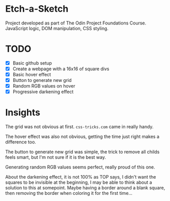 # Etch-a-Sketch

Project developed as part of The Odin Project Foundations Course.
JavaScript logic, DOM manipulation, CSS styling.

# TODO

- [x] Basic github setup
- [x] Create a webpage with a 16x16 of square divs
- [x] Basic hover effect
- [x] Button to generate new grid
- [x] Random RGB values on hover
- [x] Progressive darkening effect

# Insights

The grid was not obvious at first. `css-tricks.com` came in really handy.

The hover effect was also not obvious, getting the time just right makes a difference too.

The button to generate new grid was simple, the trick to remove all childs feels smart, but I'm not sure if it is the best way.

Generating random RGB values seems perfect, really proud of this one.

About the darkening effect, it is not 100% as TOP says, I didn't want the squares to be invisible at the beginning, I may be able to think about a solution to this at somepoint. Maybe having a border around a blank square, then removing the border when coloring it for the first time...
